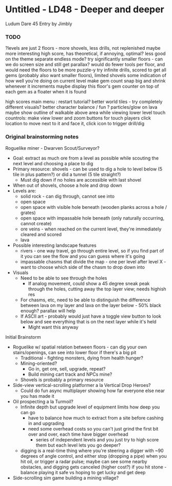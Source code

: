 Untitled - LD48 - Deeper and deeper
============================

Ludum Dare 45 Entry by Jimbly

### TODO

?levels are just 2 floors - more shovels, less drills, not replenished
  maybe more interesting high score, has theoretical, if annoying, optimal?
    less good on the theme
  separate endless mode?
try significantly smaller floors - can we do screen size and still get parallax?
  would do fewer tools per floor, and would need the floors to be more puzzle-y
try infinite drills, scored to get all gems (probably also want smaller floors), limited shovels
some indication of how well you're doing on current level
  make gem count snap big and shrink whenever it increments
  maybe display this floor's gem counter on top of each gem as a floater when it is found

high scores
main menu : restart
tutorial?
better world tiles - try completely different visuals?
better character
balance / fun ?
particles/glow on lava
maybe show outline of walkable above area while viewing lower level
touch countrols:
  make view lower and zoom buttons for touch players
  click location to move next to it and face it, click icon to trigger drill/dig

### Original brainstorming notes

Roguelike miner - Dwarven Scout/Surveyor?
* Goal: extract as much ore from a level as possible while scouting the next level and choosing a place to dig
* Primary resource: shovels - can be used to dig a hole to level below (5 tile in plus pattern?) or did a tunnel (5 tile straight?)
  * Must dig down if no holes are accessible with last shovel
* When out of shovels, choose a hole and drop down
* Levels are:
  * solid rock - can dig through, cannot see into
  * open space
  * open space with visible hole beneath (wooden planks across a hole / grates)
  * open space with impassable hole beneath (only naturally occurring, cannot create)
  * ore veins - when reached on the current level, they're immediately cleared and scored
  * lava
* Possible interesting landscape features
  * rivers - one way travel, go through entire level, so if you find part of it you can see the flow and you can guess where it's going
  * impassable chasms that divide the map - one per level after level X - want to choose which side of the chasm to drop down into
* Visuals
  * Need to be able to see through the holes
    * If analog movement, could show a 45 degree sneak peak through the holes, cutting away the top layer view; needs highish res
  * For chasms, etc, need to be able to distinguish the difference between lava on my layer and lava on the layer below - 50% black enough? parallax will help
  * If ASCII art - probably would just have a toggle view button to look below and see everything that is on the next layer while it's held
    * Might want this anyway


Initial Brainstorm
* Roguelike w/ spatial relation between floors - can dig your own stairs/openings, can see into lower floor if there's a big pit
  * Traditional - fighting monsters, dying from health hunger?
  * Mining-oriented?
    * Go in, get ore, sell, upgrade, repeat?
    * Build mining cart track and NPCs mine?
  * Shovels is probably a primary resource
* Side-view vertical-scrolling platformer a la Vertical Drop Heroes?
  * Could do fun async multiplayer showing how far everyone else near you has made it
* Oil prospecting a la Turmoil?
  * Infinite depth but upgrade level of equipment limits how deep you can go
    * have to balance how much to extract from a site before cashing in and upgrading
    * need some overhead costs so you can't just grind the first bit over and over, each time have bigger overhead
      * series of independent levels and you just try to high score them but each level lets you go deeper?
  * digging is a real-time thing where you're steering a digger with ~90 degrees of angle control, and either stop (dropping a pipe) when you hit oil, or trigger a radar pulse; maybe can see some nearby obstacles, and digging gets canceled (higher cost?) if you hit stone - balance playing it safe vs hoping to get lucky and get deep
* Side-scrolling sim game building a mining village?

